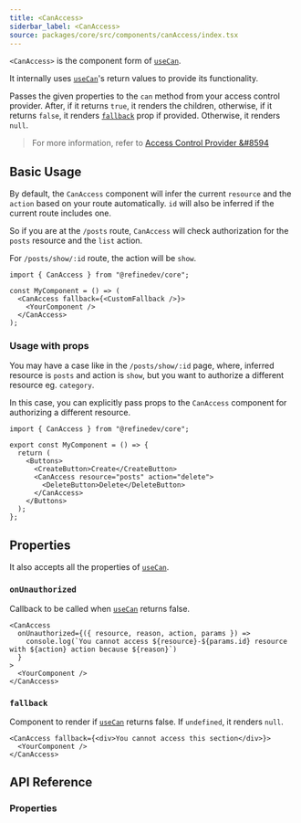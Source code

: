 ```yaml
---
title: <CanAccess>
siderbar_label: <CanAccess>
source: packages/core/src/components/canAccess/index.tsx
---
```


`<CanAccess>` is the component form of [`useCan`][use-can].

It internally uses [`useCan`][use-can]'s return values to provide its functionality.

Passes the given properties to the `can` method from your access control provider. After, if it returns `true`, it renders the children, otherwise, if it returns `false`, it renders [`fallback`](#fallback) prop if provided. Otherwise, it renders `null`.

> For more information, refer to [Access Control Provider &#8594][access-control-provider]

## Basic Usage

By default, the `CanAccess` component will infer the current `resource` and the `action` based on your route automatically. `id` will also be inferred if the current route includes one.

So if you are at the `/posts` route, `CanAccess` will check authorization for the `posts` resource and the `list` action.

For `/posts/show/:id` route, the action will be `show`.

```tsx
import { CanAccess } from "@refinedev/core";

const MyComponent = () => (
  <CanAccess fallback={<CustomFallback />}>
    <YourComponent />
  </CanAccess>
);
```

### Usage with props

You may have a case like in the `/posts/show/:id` page, where, inferred resource is `posts` and action is `show`, but you want to authorize a different resource eg. `category`.

In this case, you can explicitly pass props to the `CanAccess` component for authorizing a different resource.

```tsx
import { CanAccess } from "@refinedev/core";

export const MyComponent = () => {
  return (
    <Buttons>
      <CreateButton>Create</CreateButton>
      <CanAccess resource="posts" action="delete">
        <DeleteButton>Delete</DeleteButton>
      </CanAccess>
    </Buttons>
  );
};
```

## Properties

It also accepts all the properties of [`useCan`](/docs/core/hooks/use-can#properties).

### `onUnauthorized`

Callback to be called when [`useCan`][use-can] returns false.

```tsx
<CanAccess
  onUnauthorized={({ resource, reason, action, params }) =>
    console.log(`You cannot access ${resource}-${params.id} resource with ${action} action because ${reason}`)
  }
>
  <YourComponent />
</CanAccess>
```

### `fallback`

Component to render if [`useCan`][use-can] returns false. If `undefined`, it renders `null`.

```tsx
<CanAccess fallback={<div>You cannot access this section</div>}>
  <YourComponent />
</CanAccess>
```

## API Reference

### Properties

<PropsTable module="@refinedev/core/CanAccess"/>

[use-can]: /docs/core/hooks/use-can
[access-control-provider]: /docs/core/providers/access-control-provider
